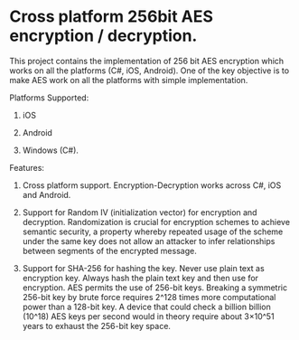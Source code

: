 Cross platform 256bit AES encryption / decryption.
========
This project contains the implementation of 256 bit AES encryption which works on all the platforms (C#, iOS, Android). One of the key objective is to make AES work on all the platforms with simple implementation. 

Platforms Supported:

1. iOS

2. Android

3. Windows (C#).

Features:
1. Cross platform support. Encryption-Decryption works across C#, iOS and Android. 

2. Support for Random IV (initialization vector) for encryption and decryption. Randomization is crucial for encryption schemes to achieve semantic security, a property whereby repeated usage of the scheme under the same key does not allow an attacker to infer relationships between segments of the encrypted message.

3.  Support for SHA-256 for hashing the key. Never use plain text as encryption key. Always hash the plain text key and then use for encryption. AES permits the use of 256-bit keys. Breaking a symmetric 256-bit key by brute force requires 2^128 times more computational power than a 128-bit key. A device that could check a billion billion (10^18) AES keys per second would in theory require about 3×10^51 years to exhaust the 256-bit key space.
